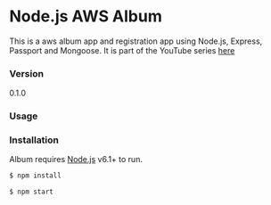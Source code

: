# Node.js AWS Album

This is a aws album app and registration app using Node.js, Express, Passport and Mongoose. It is part of the YouTube series [here](https://www.youtube.com/watch?v=Z1ktxiqyiLA)

### Version
0.1.0

### Usage


### Installation

Album requires [Node.js](https://nodejs.org/) v6.1+ to run.

```sh
$ npm install
```

```sh
$ npm start
```